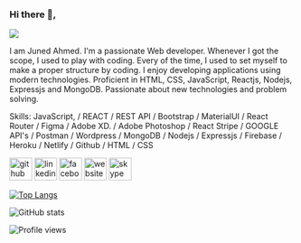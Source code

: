 ### Hi there 👋,  
![](https://image.shutterstock.com/image-vector/cover-design-annual-report-business-260nw-1649671507.jpg)

I am Juned Ahmed. I'm a passionate Web developer. Whenever I got the scope, I used to play with coding. Every of the time, I used to set myself to make a proper structure by coding. I enjoy developing applications using modern technologies. Proficient in HTML, CSS, JavaScript, Reactjs, Nodejs, Expressjs and MongoDB. Passionate about new technologies and problem solving.

Skills: JavaScript, / REACT / REST API  / Bootstrap / MaterialUI  / React Router / Figma / Adobe XD. / Adobe Photoshop / React Stripe / GOOGLE API's /   Postman / Wordpress / MongoDB / Nodejs / Expressjs / Firebase / Heroku / Netlify / Github /  HTML / CSS



[<img src='https://cdn.jsdelivr.net/npm/simple-icons@3.0.1/icons/github.svg' alt='github' height='40'>](https://github.com/zunead)  [<img src='https://cdn.jsdelivr.net/npm/simple-icons@3.0.1/icons/linkedin.svg' alt='linkedin' height='40'>](https://www.linkedin.com/in/https://www.linkedin.com/in/zuned//)  [<img src='https://cdn.jsdelivr.net/npm/simple-icons@3.0.1/icons/facebook.svg' alt='facebook' height='40'>](https://www.facebook.com/Zuned33)  [<img src='https://cdn.jsdelivr.net/npm/simple-icons@3.0.1/icons/icloud.svg' alt='website' height='40'>](http://juned-portfolio.web.app)  [<img src='https://cdn.jsdelivr.net/npm/simple-icons@3.0.1/icons/skype.svg' alt='skype' height='40'>](Juned133)  

[![Top Langs](https://github-readme-stats.vercel.app/api/top-langs/?username=zunead)](https://github.com/anuraghazra/github-readme-stats)

![GitHub stats](https://github-readme-stats.vercel.app/api?username=zunead&show_icons=true)  

![Profile views](https://gpvc.arturio.dev/zunead)  